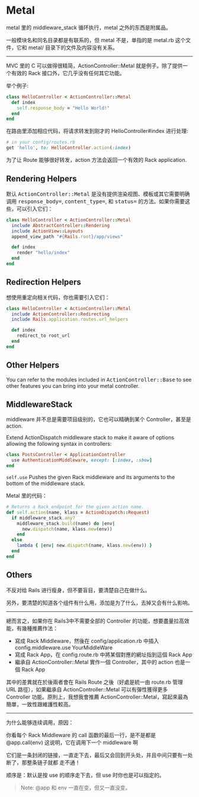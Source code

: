 # Metal

metal 里的 middleware_stack 循环执行，metal 之外的东西是附属品。

一般模块名和同名目录都是有联系的，但 metal 不是，单指的是 metal.rb 这个文件，它和 metal/ 目录下的文件及内容没有关系。

---

MVC 里的 C 可以做得很精简，ActionController::Metal 就是例子。除了提供一个有效的 Rack 接口外，它几乎没有任何其它功能。

举个例子:

```ruby
class HelloController < ActionController::Metal
  def index
    self.response_body = "Hello World!"
  end
end
```

在路由里添加相应代码，将请求转发到刚才的 HelloController#index 进行处理:

```ruby
# in your config/routes.rb
get 'hello', to: HelloController.action(:index)
```

为了让 Route 能够很好转发，action 方法会返回一个有效的 Rack application.

## Rendering Helpers

默认 <tt>ActionController::Metal</tt> 是没有提供渲染视图、模板或其它需要明确调用 <tt>response_body=</tt>, <tt>content_type=</tt>, 和 <tt>status=</tt> 的方法。如果你需要这些，可以引入它们：

```ruby
class HelloController < ActionController::Metal
  include AbstractController::Rendering
  include ActionView::Layouts
  append_view_path "#{Rails.root}/app/views"

  def index
    render "hello/index"
  end
end
```

## Redirection Helpers

想使用重定向相关代码，你也需要引入它们：

```ruby
class HelloController < ActionController::Metal
  include ActionController::Redirecting
  include Rails.application.routes.url_helpers

  def index
    redirect_to root_url
  end
end
```

## Other Helpers

You can refer to the modules included in <tt>ActionController::Base</tt> to see other features you can bring into your metal controller.

## MiddlewareStack

middleware 并不总是需要项目级别的，它也可以精确到某个 Controller，甚至是 action.

Extend ActionDispatch middleware stack to make it aware of options
allowing the following syntax in controllers:

```ruby
class PostsController < ApplicationController
  use AuthenticationMiddleware, except: [:index, :show]
end
```

`self.use` Pushes the given Rack middleware and its arguments to the bottom of the middleware stack.

Metal 里的代码：

```ruby
# Returns a Rack endpoint for the given action name.
def self.action(name, klass = ActionDispatch::Request)
  if middleware_stack.any?
    middleware_stack.build(name) do |env|
      new.dispatch(name, klass.new(env))
    end
  else
    lambda { |env| new.dispatch(name, klass.new(env)) }
  end
end
```

## Others

不反对给 Rails 进行瘦身，但不要盲目，要清楚自己在做什么。

另外，要清楚的知道各个组件有什么用，添加是为了什么，去掉又会有什么影响。

---

總而言之，如果你在 Rails3中不需要全部的 Controller 的功能，想要盡量拉高效能，有幾種推薦作法：

* 寫成 Rack Middleware，然後在 config/application.rb 中插入 config.middleware.use YourMiddleWare
* 寫成 Rack App，在 config.route.rb 中將某個對應的網址指到這個 Rack App
* 繼承自 ActionController::Metal 實作一個 Controller，其中的 action 也是一個 Rack App

其中的差異就在於後兩者會在 Rails Route 之後（好處是統一由 route.rb 管理 URL 路徑），如果繼承自 ActionController::Metal 可以有彈性獲得更多 Controller 功能。原則上，我想我會推薦 ActionController::Metal，寫起來最為簡單，一致性跟維護性較高。

---

为什么能够连续调用，原因：

你看每个 Rack Middleware 的 call 函数的最后一行，是不是都是 @app.call(env)
这说明，它在调用下一个 middleware 啊

它们是一条封闭的链接，一直走下去，最后又会回到开头处，并且中间只要有一处断了，那整条链子就都 走不通！

顺序是：默认是按 use 的顺序走下去，但 use 时你也是可以指定的。

> Note: @app 和 env 一直在变，但又一直没变。

